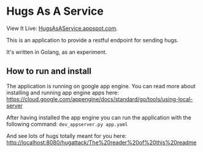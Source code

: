 Hugs As A Service
=================

View It Live: [HugsAsAService.appspot.com](http://hugsasaservice.appspot.com).

This is an application to provide a restful endpoint for sending hugs.

It's written in Golang, as an experiment.

## How to run and install
The application is running on google app engine. You can read more about installing and running app engine apps here: 
https://cloud.google.com/appengine/docs/standard/go/tools/using-local-server

After having installed the app engine you can run the application with the following command: `dev_appserver.py app.yaml`

And see lots of hugs totally meant for you here: [http://localhost:8080/hugattack/The%20reader%20of%20this%20readme](http://localhost:8080/hugattack/The%20reader%20of%20this%20readme)
